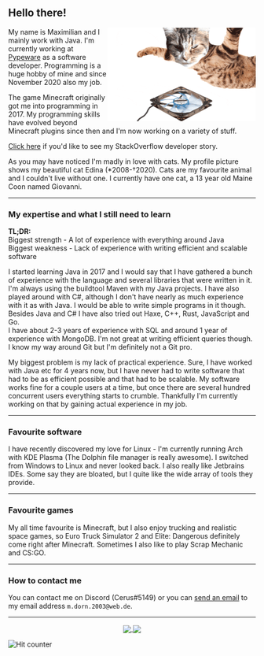 <!--![Cat](https://github.com/RealCerus/RealCerus/blob/master/flying%20edina.gif?raw=true)-->

## Hello there!
<img align="right" src="https://github.com/RealCerus/RealCerus/blob/master/flying%20edina.gif?raw=true" width="302" height="190" />

My name is Maximilian and I mainly work with Java. I'm currently working at [Pypeware](https://github.com/pypeware) as a software developer. Programming is a huge hobby of mine and since November 2020 also my job.

The game Minecraft originally got me into programming in 2017. My programming skills have evolved beyond Minecraft plugins since then and I'm now working on a variety of stuff.

[Click here](https://stackoverflow.com/story/maximilian-dorn) if you'd like to see my StackOverflow developer story.

As you may have noticed I'm madly in love with cats. My profile picture shows my beautiful cat Edina (\*2008-†2020). Cats are my favourite animal and I couldn't live without one. I currently have one cat, a 13 year old Maine Coon named Giovanni.

---

### My expertise and what I still need to learn
**TL;DR:**\
Biggest strength - A lot of experience with everything around Java\
Biggest weakness - Lack of experience with writing efficient and scalable software

I started learning Java in 2017 and I would say that I have gathered a bunch of experience with the language and several libraries that were written in it. I'm always using the buildtool Maven with my Java projects. I have also played around with C#, although I don't have nearly as much experience with it as with Java. I would be able to write simple programs in it though. Besides Java and C# I have also tried out Haxe, C++, Rust, JavaScript and Go.\
I have about 2-3 years of experience with SQL and around 1 year of experience with MongoDB. I'm not great at writing efficient queries though.\
I know my way around Git but I'm definitely not a Git pro.

My biggest problem is my lack of practical experience. Sure, I have worked with Java etc for 4 years now, but I have never had to write software that had to be as efficient possible and that had to be scalable. My software works fine for a couple users at a time, but once there are several hundred concurrent users everything starts to crumble. Thankfully I'm currently working on that by gaining actual experience in my job.

---

### Favourite software
I have recently discovered my love for Linux - I'm currently running Arch with KDE Plasma (The Dolphin file manager is really awesome). I switched from Windows to Linux and never looked back. I also really like Jetbrains IDEs. Some say they are bloated, but I quite like the wide array of tools they provide.

---

### Favourite games
My all time favourite is Minecraft, but I also enjoy trucking and realistic space games, so Euro Truck Simulator 2 and Elite: Dangerous definitely come right after Minecraft. Sometimes I also like to play Scrap Mechanic and CS:GO.

---

### How to contact me
You can contact me on Discord (Cerus#5149) or you can [send an email](mailto:m.dorn.2003@web.de) to my email address `m.dorn.2003@web.de`.

---

<p align="center">
  <a href="https://github.com/anuraghazra/github-readme-stats">
    <img align="center" src="https://github-readme-stats.vercel.app/api/top-langs/?username=cerus&theme=nord&layout=compact&show_icons=true" />
  </a>
  <a href="https://github.com/anuraghazra/github-readme-stats">
    <img align="center" src="https://github-readme-stats.vercel.app/api?username=cerus&show_icons=true&theme=nord" />
  </a>
</p>

![Hit counter](https://track.cerus.dev/track/github)
